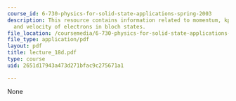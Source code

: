 ```yaml
---
course_id: 6-730-physics-for-solid-state-applications-spring-2003
description: This resource contains information related to momentum, kp hamiltonian,
  and velocity of electrons in bloch states.
file_location: /coursemedia/6-730-physics-for-solid-state-applications-spring-2003/2651d17943a473d271bfac9c275671a1_lecture_18d.pdf
file_type: application/pdf
layout: pdf
title: lecture_18d.pdf
type: course
uid: 2651d17943a473d271bfac9c275671a1

---
```

None